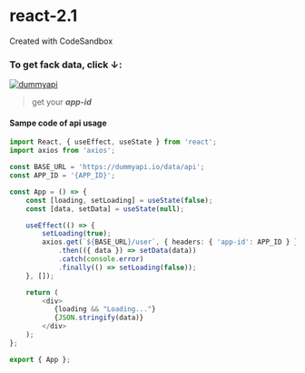 # react-2.1
Created with CodeSandbox

### To get fack data, click &darr;:

[![dummyapi](https://dummyapi.io/images/icon.png)](https://dummyapi.io/data/api)


  > get your ***app-id***

#### Sampe code of api usage
```ts
import React, { useEffect, useState } from 'react';
import axios from 'axios';

const BASE_URL = 'https://dummyapi.io/data/api';
const APP_ID = '{APP_ID}';

const App = () => {
    const [loading, setLoading] = useState(false);
    const [data, setData] = useState(null);

    useEffect(() => {
        setLoading(true);
        axios.get(`${BASE_URL}/user`, { headers: { 'app-id': APP_ID } })
            .then(({ data }) => setData(data))
            .catch(console.error)
            .finally(() => setLoading(false));
    }, []);

    return (
        <div>
           {loading && "Loading..."}
           {JSON.stringify(data)}
        </div>
    );
};

export { App };
```
